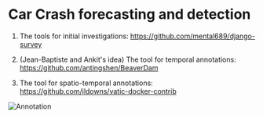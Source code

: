 # Car Crash forecasting and detection

1. The tools for initial investigations: https://github.com/mental689/django-survey

2. (Jean-Baptiste and Ankit's idea) The tool for temporal annotations: https://github.com/antingshen/BeaverDam

3. The tool for spatio-temporal annotations: https://github.com/jldowns/vatic-docker-contrib

![Annotation](./data/1407.gif)
